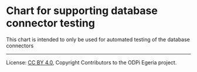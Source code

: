 <!-- SPDX-License-Identifier: CC-BY-4.0 -->
<!-- Copyright Contributors to the ODPi Egeria project. -->

# Chart for supporting database connector testing

This chart is intended to only be used for automated testing of the database connectors

----
License: [CC BY 4.0](https://creativecommons.org/licenses/by/4.0/),
Copyright Contributors to the ODPi Egeria project.
